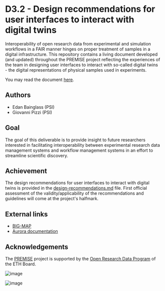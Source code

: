 # D3.2 - Design recommendations for user interfaces to interact with digital twins

Interoperability of open research data from experimental and simulation workflows in a FAIR manner hinges on proper treatment of samples in a digital infrastructure. This repository contains a living document developed (and updated) throughout the PREMISE project reflecting the experiences of the team in designing user interfaces to interact with so-called digital twins - the digital representations of physical samples used in experiments.

You may read the document [here](design-recommendations.md).

## Authors

- Edan Bainglass (PSI)
- Giovanni Pizzi (PSI)

## Goal

The goal of this deliverable is to provide insight to future researchers interested in facilitating interoperability between experimental research data management systems and workflow management systems in an effort to streamline scientific discovery.

## Achievement

The design recommendations for user interfaces to interact with digital twins is provided in the [design-recommendations.md](design-recommendations.md) file. First official assessment of the validity/applicability of the recommendations and guidelines will come at the project's halfmark.

## External links

- [BIG-MAP](https://www.big-map.eu/)
- [Aurora documentation](https://aiidalab-aurora.readthedocs.io/en/latest/)

## Acknowledgements

The [PREMISE](https://ord-premise.org/) project is supported by the [Open Research Data Program](https://ethrat.ch/en/eth-domain/open-research-data/) of the ETH Board.

![image](https://ord-premise.org/assets/img/logos/PREMISE-logo.svg)

![image](https://ethrat.ch/wp-content/uploads/2021/12/ethr_en_rgb_black.svg)
